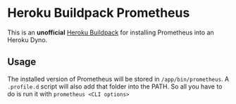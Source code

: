 # Heroku Buildpack Prometheus

This is an **unofficial** [Heroku
Buildpack](https://devcenter.heroku.com/articles/buildpacks) for installing
Prometheus into an Heroku Dyno.

## Usage

The installed version of Prometheus will be stored in `/app/bin/prometheus`. A
`.profile.d` script will also add that folder into the PATH.  So all you have
to do is run it with `prometheus <CLI options>`
